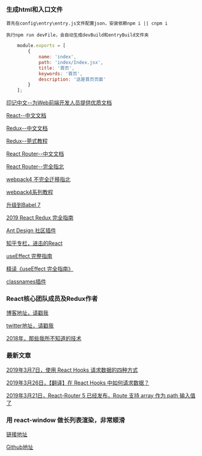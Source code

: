 ### 生成html和入口文件

	首先在config\entry\entry.js文件配置json，安装依赖npm i || cnpm i

	执行npm run devFile，会自动生成devBuild和entryBuild文件夹

```javascript
	module.exports = [
		{
			name: 'index',
			path: 'index/Index.jsx',
			title: '首页',
			keywords: '首页',
			description: '这是首页页面'
		}
	];
```

[印记中文--为Web前端开发人员提供优质文档](https://docschina.org/)

[React--中文文档](https://react.docschina.org/)

[Redux--中文文档](https://cn.redux.js.org/)

[Redux--莞式教程](https://github.com/kenberkeley/redux-simple-tutorial)

[React Router--中文文档](https://react-router.docschina.org/)

[React Router--完全指北](https://zcfy.cc/article/react-router-v4-the-complete-guide-mdash-sitepoint)

[webpack4 不完全迁移指北](https://github.com/dwqs/blog/issues/60)

[webpack4系列教程](https://godbmw.com/categories/webpack4系列教程/)

[升级到Babel 7](https://github.com/babel/babel-upgrade)

[2019 React Redux 完全指南](https://juejin.im/post/5cac8ccd6fb9a068530111c7)

[Ant Design 社区插件](https://ant.design/docs/react/recommendation-cn)

[知乎专栏，进击的React](https://zhuanlan.zhihu.com/advancing-react)

[useEffect 完整指南](https://overreacted.io/zh-hans/a-complete-guide-to-useeffect/)

[精读《useEffect 完全指南》](https://github.com/dt-fe/weekly/blob/master/96.精读《useEffect%20完全指南》.md)

[classnames插件](https://www.npmjs.com/package/classnames)

### React核心团队成员及Redux作者

[博客地址，请戳我](https://overreacted.io)

[twitter地址，请戳我](https://twitter.com/dan_abramov)

[2018年，那些我所不知道的技术](https://overreacted.io/zh-hant/things-i-dont-know-as-of-2018/)

### 最新文章

[2019年3月7日，使用 React Hooks 请求数据的四种方式](https://www.robinwieruch.de/react-hooks-fetch-data/)

[2019年3月26日，【翻译】在 React Hooks 中如何请求数据？](https://juejin.im/post/5c98fb35518825157172acc6)

[2019年3月21日，React-Router 5 已经发布，Route 支持 array 作为 path 输入值了](https://reacttraining.com/blog/react-router-v5/)

### 用 react-window 做长列表渲染，非常顺滑

[链接地址](https://web.dev/virtualize-long-lists-react-window)

[Github地址](https://github.com/bvaughn/react-window)
